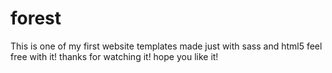 # forest
This is one of my first website templates made just with sass and html5 feel free with it!
thanks for watching it! hope you like it!
